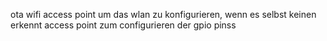 ota
wifi access point um das wlan zu konfigurieren, wenn es selbst keinen erkennt
access point zum configurieren der gpio pinss
